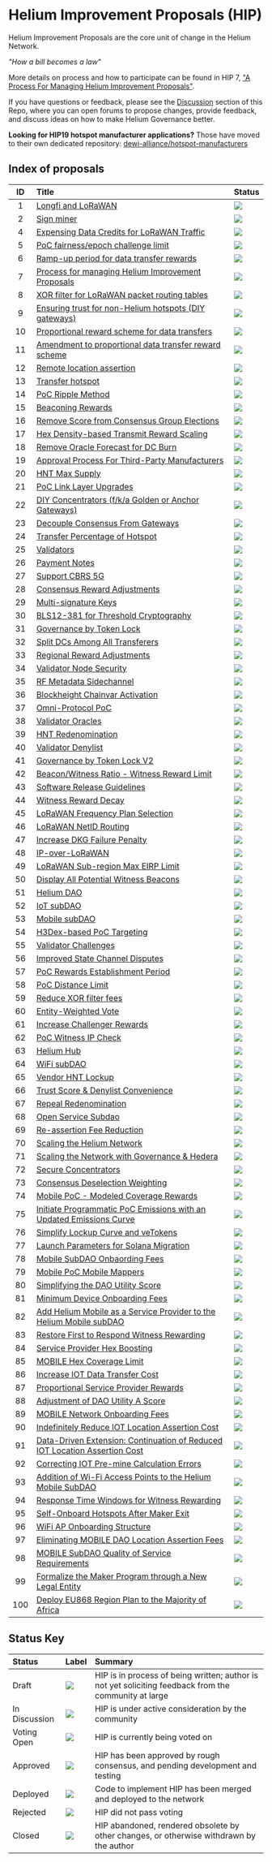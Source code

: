 # Helium Improvement Proposals (HIP)

Helium Improvement Proposals are the core unit of change in the Helium Network.

_"How a bill becomes a law"_

More details on process and how to participate can be found in HIP 7, ["A Process For Managing Helium Improvement Proposals"](0007-managing-hip-process.md).

If you have questions or feedback, please see the [Discussion](https://github.com/helium/HIP/discussions) section of this Repo, where you can open forums to propose changes, provide feedback, and discuss ideas on how to make Helium Governance better.

**Looking for HIP19 hotspot manufacturer applications?** Those have moved to their own dedicated repository: [dewi-alliance/hotspot-manufacturers](https://github.com/dewi-alliance/hotspot-manufacturers)

## Index of proposals

<!-- prettier-ignore -->
| ID | Title | Status |
| :---: | :--- | :-- |
|  1 | [Longfi and LoRaWAN](0001-longfi-and-lorawan.md) | <img src="https://img.shields.io/badge/Status-Deployed-blue"></img> |
|  2 | [Sign miner](0002-sign-miner.md) | <img src="https://img.shields.io/badge/Status-Deployed-blue"></img> |
|  4 | [Expensing Data Credits for LoRaWAN Traffic](0004-expensing-data-credits-for-lorawan.md) | <img src="https://img.shields.io/badge/Status-Deployed-blue"></img> |
|  5 | [PoC fairness/epoch challenge limit](0005-poc-fairness.md) | [<img src="https://img.shields.io/badge/Status-Closed-lightgrey"></img>](https://github.com/helium/HIP/issues/24#issuecomment-705308809) |
|  6 | [Ramp-up period for data transfer rewards](0006-reward-ramp-for-packets.md) | [<img src="https://img.shields.io/badge/Status-Closed-lightgrey"></img>](https://github.com/helium/HIP/pull/20) |
|  7 | [Process for managing Helium Improvement Proposals](0007-managing-hip-process.md) | [<img src="https://img.shields.io/badge/Status-Deployed-blue"></img>](https://github.com/helium/HIP/issues/26) |
|  8 | [XOR filter for LoRaWAN packet routing tables](0008-lorawan-routing.md) | [<img src="https://img.shields.io/badge/Status-Deployed-blue"></img>](https://github.com/helium/HIP/pull/9) |
|  9 | [Ensuring trust for non-Helium hotspots (DIY gateways)](0009-non-helium-hotspots.md) | [<img src="https://img.shields.io/badge/Status-Closed-lightgrey"></img>](https://github.com/helium/HIP/pull/15) |
|  10 | [Proportional reward scheme for data transfers](0010-usage-based-data-transfer-rewards.md) | <img src="https://img.shields.io/badge/Status-Deployed-blue"></img> |
|  11 | [Amendment to proportional data transfer reward scheme](0011-usage-based-rewards-structure.md) | [<img src="https://img.shields.io/badge/Status-Closed-lightgrey"></img>](https://github.com/helium/HIP/pull/49#issuecomment-705306806) |
|  12 | [Remote location assertion](0012-remote-location-assert.md) | [<img src="https://img.shields.io/badge/Status-Deployed-blue"></img>](https://github.com/helium/HIP/issues/39) |
|  13 | [Transfer hotspot](0013-transfer-hotspot.md) | [<img src="https://img.shields.io/badge/Status-Deployed-blue"></img>](https://github.com/helium/HIP/issues/43) |
|  14 | [PoC Ripple Method](0014-poc-ripple-method.md) | [<img src="https://img.shields.io/badge/Status-Closed-lightgrey"></img>](https://github.com/helium/HIP/issues/50) |
|  15 | [Beaconing Rewards](0015-beaconing-rewards.md) | [<img src="https://img.shields.io/badge/Status-Deployed-blue"></img>](https://github.com/helium/blockchain-core/pull/662) |
|  16 | [Remove Score from Consensus Group Elections](0016-random-consensus-group-election.md) | [<img src="https://img.shields.io/badge/Status-Deployed-blue"></img>](https://github.com/helium/HIP/issues/55) |
|  17 | [Hex Density-based Transmit Reward Scaling](0017-hex-density-based-transmit-reward-scaling.md) | [<img src="https://img.shields.io/badge/Status-Deployed-blue"></img>](https://github.com/helium/blockchain-core/pull/677) |
|  18 | [Remove Oracle Forecast for DC Burn](0018-remove-oracle-forecast-for-dc-burn.md) | [<img src="https://img.shields.io/badge/Status-Closed-lightgrey"></img>](https://github.com/helium/HIP/issues/60) |
|  19 | [Approval Process For Third-Party Manufacturers](0019-third-party-manufacturers.md) | [<img src="https://img.shields.io/badge/Status-Deployed-blue"></img>](https://github.com/helium/HIP/issues/87) |
|  20 | [HNT Max Supply](0020-hnt-max-supply.md) | [<img src="https://img.shields.io/badge/Status-Deployed-blue"></img>](https://github.com/helium/HIP/issues/73) |
|  21 | [PoC Link Layer Upgrades](0021-poc-link-layer.md) | [<img src="https://img.shields.io/badge/Status-Closed-lightgrey"></img>](https://github.com/helium/HIP/issues/78) |
|  22 | [DIY Concentrators (f/k/a Golden or Anchor Gateways)](0022-diy-concentrators.md) | [<img src="https://img.shields.io/badge/Status-Closed-lightgrey"></img>](https://github.com/helium/HIP/issues/94) |
|  23 | [Decouple Consensus From Gateways](0023-decouple-consensus-from-gateways.md) | [<img src="https://img.shields.io/badge/Status-Closed-lightgrey"></img>](https://github.com/helium/HIP/issues/101) |
|  24 | [Transfer Percentage of Hotspot](0024-reward-splitting.md) | [<img src="https://img.shields.io/badge/Status-Closed-lightgrey"></img>](https://github.com/helium/HIP/issues/105) |
|  25 | [Validators](0025-validators.md) | [<img src="https://img.shields.io/badge/Status-Deployed-blue"></img>](https://github.com/helium/HIP/issues/111) |
|  26 | [Payment Notes](0026-payment-notes.md) | [<img src="https://img.shields.io/badge/Status-Closed-lightgrey"></img>](https://github.com/helium/HIP/issues/125) |
|  27 | [Support CBRS 5G](0027-cbrs-5g-support.md) | [<img src="https://img.shields.io/badge/Status-Deployed-blue"></img>](https://github.com/helium/HIP/pull/133) |
|  28 | [Consensus Reward Adjustments](0028-consensus-reward-adjustments.md) | [<img src="https://img.shields.io/badge/Status-Deployed-blue"></img>](https://github.com/helium/HIP/issues/140) |
|  29 | [Multi-signature Keys](0029-multisignature-keys.md) | [<img src="https://img.shields.io/badge/Status-Deployed-blue"></img>](https://github.com/helium/HIP/issues/157) |
|  30 | [BLS12-381 for Threshold Cryptography](0030-update-threshold-cryptography.md) | [<img src="https://img.shields.io/badge/Status-Deployed-blue"></img>](https://github.com/helium/HIP/issues/158) |
|  31 | [Governance by Token Lock](0031-governance-by-token-lock.md) | [<img src="https://img.shields.io/badge/Status-Closed-lightgrey"></img>](https://github.com/helium/HIP/issues/183) |
|  32 | [Split DCs Among All Transferers](0032-split-dcs.md) | [<img src="https://img.shields.io/badge/Status-Closed-lightgrey"></img>](https://github.com/helium/HIP/issues/221) |
|  33 | [Regional Reward Adjustments](0033-regional-reward-adjustments.md) | [<img src="https://img.shields.io/badge/Status-Closed-lightgrey"></img>](https://github.com/helium/HIP/issues/222) |
|  34 | [Validator Node Security](0034-validator-node-security.md) | [<img src="https://img.shields.io/badge/Status-Closed-lightgrey"></img>](https://github.com/helium/HIP/issues/223) |
|  35 | [RF Metadata Sidechannel](0035-safe-rf-metadata-side-channel.md) | [<img src="https://img.shields.io/badge/Status-Closed-lightgrey"></img>](https://github.com/helium/HIP/issues/250) |
|  36 | [Blockheight Chainvar Activation](0036-blockheights-instead-of-time.md) | [<img src="https://img.shields.io/badge/Status-Closed-lightgrey"></img>](https://github.com/helium/HIP/issues/260) |
|  37 | [Omni-Protocol PoC](0037-omni-protocol-poc.md) | [<img src="https://img.shields.io/badge/Status-Closed-lightgrey"></img>](https://github.com/helium/HIP/issues/271) |
|  38 | [Validator Oracles](0038-validator-oracles.md) | [<img src="https://img.shields.io/badge/Status-Closed-lightgrey"></img>](https://github.com/helium/HIP/issues/282) |
|  39 | [HNT Redenomination](0039-hnt-redenomination.md) | [<img src="https://img.shields.io/badge/Status-Approved-green"></img>](https://github.com/helium/HIP/issues/283) |
|  40 | [Validator Denylist](0040-validator-denylist.md) | [<img src="https://img.shields.io/badge/Status-Closed-lightgrey"></img>](https://github.com/helium/HIP/issues/285) |
|  41 | [Governance by Token Lock V2](0041-governance-by-token-lock-v2.md) | [<img src="https://img.shields.io/badge/Status-Closed-lightgrey"></img>](https://github.com/helium/HIP/issues/302) |
|  42 | [Beacon/Witness Ratio - Witness Reward Limit](0042-beacon-witness-ratio-witness-reward-limit.md) | [<img src="https://img.shields.io/badge/Status-Closed-lightgrey"></img>](https://github.com/helium/HIP/issues/303) |
|  43 | [Software Release Guidelines](0043-software-release-guidelines.md) | [<img src="https://img.shields.io/badge/Status-Closed-lightgrey"></img>](https://github.com/helium/HIP/issues/309) |
|  44 | [Witness Reward Decay](0044-witness-decay.md) | [<img src="https://img.shields.io/badge/Status-Closed-lightgrey"></img>](https://github.com/helium/HIP/issues/310) |
|  45 | [LoRaWAN Frequency Plan Selection](0045-lorawan-frequency-plan-selection.md) | [<img src="https://img.shields.io/badge/Status-Closed-lightgrey"></img>](https://github.com/helium/HIP/issues/311) |
|  46 | [LoRaWAN NetID Routing](0046-lorawan-netid-routing.md) | [<img src="https://img.shields.io/badge/Status-Deployed-blue"></img>](https://github.com/helium/HIP/issues/312) |
|  47 | [Increase DKG Failure Penalty](0047-increase-dkg-penalty.md) | [<img src="https://img.shields.io/badge/Status-Deployed-blue"></img>](https://github.com/helium/HIP/issues/313) |
|  48 | [IP-over-LoRaWAN](0048-ip-support.md) | [<img src="https://img.shields.io/badge/Status-Closed-lightgrey"></img>](https://github.com/helium/HIP/issues/319) |
|  49 | [LoRaWAN Sub-region Max EIRP Limit](0049-max-eirp-adjustment.md) | [<img src="https://img.shields.io/badge/Status-Closed-lightgrey"></img>](https://github.com/helium/HIP/issues/327) |
|  50 | [Display All Potential Witness Beacons](0050-display-all-potential-beacon-witnesses.md) | [<img src="https://img.shields.io/badge/Status-Closed-lightgrey"></img>](https://github.com/helium/HIP/issues/331) |
|  51 | [Helium DAO](0051-helium-dao.md) | [<img src="https://img.shields.io/badge/Status-Deployed-blue"></img>](https://github.com/helium/HIP/issues/336) |
|  52 | [IoT subDAO](0052-iot-dao.md) | [<img src="https://img.shields.io/badge/Status-Deployed-blue"></img>](https://github.com/helium/HIP/issues/338) |
|  53 | [Mobile subDAO](0053-mobile-dao.md) | [<img src="https://img.shields.io/badge/Status-Deployed-blue"></img>](https://github.com/helium/HIP/issues/345) |
|  54 | [H3Dex-based PoC Targeting](0054-h3dex-targeting.md) | [<img src="https://img.shields.io/badge/Status-Deployed-blue"></img>](https://github.com/helium/HIP/issues/347) |
|  55 | [Validator Challenges](0055-validator-challenges.md) | [<img src="https://img.shields.io/badge/Status-Deployed-blue"></img>](https://github.com/helium/HIP/issues/362) |
|  56 | [Improved State Channel Disputes](0056-state-channel-dispute-strategy.md) | [<img src="https://img.shields.io/badge/Status-Deployed-blue"></img>](https://github.com/helium/HIP/issues/369) |
|  57 | [PoC Rewards Establishment Period](0057-poc-rewards-establishment-period.md) | [<img src="https://img.shields.io/badge/Status-Closed-lightgrey"></img>](https://github.com/helium/HIP/issues/376) |
|  58 | [PoC Distance Limit](0058-poc-distance-limit.md) | [<img src="https://img.shields.io/badge/Status-Deployed-blue"></img>](https://github.com/helium/HIP/issues/384) |
|  59 | [Reduce XOR filter fees](0059-reduce-xor-filter-fees.md) | [<img src="https://img.shields.io/badge/Status-Deployed-blue"></img>](https://github.com/helium/HIP/issues/391) |
|  60 | [Entity-Weighted Vote](0060-entity-weighted-vote.md) | [<img src="https://img.shields.io/badge/Status-Closed-lightgrey"></img>](https://github.com/helium/HIP/issues/399) |
|  61 | [Increase Challenger Rewards](0061-increase-challenger-rewards.md) | [<img src="https://img.shields.io/badge/Status-Closed-lightgrey"></img>](https://github.com/helium/HIP/issues/421) |
|  62 | [PoC Witness IP Check](0062-poc-witness-ip-check.md) | [<img src="https://img.shields.io/badge/Status-Closed-lightgrey"></img>](https://github.com/helium/HIP/issues/422) |
|  63 | [Helium Hub](0063-helium-hub.md) | [<img src="https://img.shields.io/badge/Status-Closed-lightgrey"></img>](https://github.com/helium/HIP/issues/423) |
|  64 | [WiFi subDAO](0064-wifi-dao.md) | [<img src="https://img.shields.io/badge/Status-In%20Discussion-orange"></img>](https://github.com/helium/HIP/issues/424) |
|  65 | [Vendor HNT Lockup](0065-vendor-token-lockup.md) | [<img src="https://img.shields.io/badge/Status-Closed-lightgrey"></img>](https://github.com/helium/HIP/issues/437) |
|  66 | [Trust Score & Denylist Convenience](0066-trust-score-and-denylist-convenience.md) | [<img src="https://img.shields.io/badge/Status-Closed-lightgrey"></img>](https://github.com/helium/HIP/issues/438) |
|  67 | [Repeal Redenomination](0067-repeal-redenomination.md) | [<img src="https://img.shields.io/badge/Status-Deployed-blue"></img>](https://github.com/helium/HIP/issues/456) |
|  68 | [Open Service Subdao](0068-open-service-subdao.md) | [<img src="https://img.shields.io/badge/Status-Closed-lightgrey"></img>](https://github.com/helium/HIP/issues/457) |
|  69 | [Re-assertion Fee Reduction](0069-reassertion-fee-reduction.md) | [<img src="https://img.shields.io/badge/Status-Deployed-blue"></img>](https://github.com/helium/HIP/issues/458) |
|  70 | [Scaling the Helium Network](0070-scaling-helium.md) | [<img src="https://img.shields.io/badge/Status-Deployed-blue"></img>](https://github.com/helium/HIP/issues/471) |
|  71 | [Scaling the Network with Governance & Hedera](0071-scaling-with-governance-hedera.md) | [<img src="https://img.shields.io/badge/Status-Closed-lightgrey"></img>](https://github.com/helium/HIP/issues/480) |
|  72 | [Secure Concentrators](0072-secure-concentrators.md) | [<img src="https://img.shields.io/badge/Status-Rejected-red"></img>](https://github.com/helium/HIP/issues/489) |
|  73 | [Consensus Deselection Weighting](0073-consensus-deselection-history-weight.md) | [<img src="https://img.shields.io/badge/Status-Deployed-blue"></img>](https://github.com/helium/HIP/issues/491) |
|  74 | [Mobile PoC - Modeled Coverage Rewards](0074-mobile-poc-modeled-coverage-rewards.md) | [<img src="https://img.shields.io/badge/Status-Approved-green"></img>](https://github.com/helium/HIP/issues/504) |
|  75 | [Initiate Programmatic PoC Emissions with an Updated Emissions Curve](0075-mobile-poc-initiate-programmatic-minting-and-updated-emissions-curve.md) | [<img src="https://img.shields.io/badge/Status-Deployed-blue"></img>](https://github.com/helium/HIP/issues/526) |
|  76 | [Simplify Lockup Curve and veTokens](0076-linear-lockup-curve.md) | [<img src="https://img.shields.io/badge/Status-Deployed-blue"></img>](https://github.com/helium/HIP/issues/560) |
|  77 | [Launch Parameters for Solana Migration](0077-solana-parameters.md) | [<img src="https://img.shields.io/badge/Status-Deployed-blue"></img>](https://github.com/helium/HIP/issues/573) |
|  78 | [Mobile SubDAO Onbaording Fees](0078-mobile-subdao-onboarding-fees.md) | [<img src="https://img.shields.io/badge/Status-Closed-lightgrey"></img>](https://github.com/helium/HIP/issues/582) |
|  79 | [Mobile PoC Mobile Mappers](0079-mobile-poc-mappers-rewards.md) | [<img src="https://img.shields.io/badge/Status-Approved-green"></img>](https://github.com/helium/HIP/issues/592) |
|  80 | [Simplifying the DAO Utility Score](0080-simplifying-dao-utility-score.md) | [<img src="https://img.shields.io/badge/Status-Rejected-red"></img>](https://github.com/helium/HIP/issues/599)  |
|  81 | [Minimum Device Onboarding Fees](0081-minimum-onboarding-fee.md) | [<img src="https://img.shields.io/badge/Status-Rejected-red"></img>](https://github.com/helium/HIP/issues/612)  |
|  82 | [Add Helium Mobile as a Service Provider to the Helium Mobile subDAO](0082-helium-mobile-service-provider.md)  | [<img src="https://img.shields.io/badge/Status-Approved-green"></img>](https://github.com/helium/HIP/issues/628)  |
|  83 | [Restore First to Respond Witness Rewarding](0083-restore-first-to-witness.md) | [<img src="https://img.shields.io/badge/Status-Deployed-blue"></img>](https://github.com/helium/HIP/issues/632)  |
|  84 | [Service Provider Hex Boosting](0084-service-provider-hex-boosting.md) | [<img src="https://img.shields.io/badge/Status-Approved-green"></img>](https://github.com/helium/HIP/issues/638)  |
|  85 | [MOBILE Hex Coverage Limit](0085-mobile-hex-coverage-limit.md) | [<img src="https://img.shields.io/badge/Status-Approved-green"></img>](https://github.com/helium/HIP/issues/673)  |
|  86 | [Increase IOT Data Transfer Cost](0086-increase-iot-data-transfer-cost.md) | [<img src="https://img.shields.io/badge/Status-In%20Discussion-orange"></img>](https://github.com/helium/HIP/issues/703)  |
|  87 | [Proportional Service Provider Rewards](0087-proportional-service-provider-rewards.md) | [<img src="https://img.shields.io/badge/Status-Approved-green"></img>](https://github.com/helium/HIP/issues/704)  |
|  88 | [Adjustment of DAO Utility A Score](0088-adjustment-of-dao-utility-a-score.md) | [<img src="https://img.shields.io/badge/Status-Deployed-blue"></img>](https://github.com/helium/HIP/issues/707)  |
|  89 | [MOBILE Network Onboarding Fees](0089-mobile-network-onboard-fees.md) | [<img src="https://img.shields.io/badge/Status-Deployed-blue"></img>](https://github.com/helium/HIP/issues/714)  |
|  90 | [Indefinitely Reduce IOT Location Assertion Cost](0090-reduce-iot-location-assert-cost-indefinitely.md) | [<img src="https://img.shields.io/badge/Status-Closed-lightgrey"></img>](https://github.com/helium/HIP/issues/735)  |
|  91 | [Data-Driven Extension: Continuation of Reduced IOT Location Assertion Cost](0091-data-driven-extension-reduced-iot-assertion-cost.md) | [<img src="https://img.shields.io/badge/Status-Approved-green"></img>](https://github.com/helium/HIP/issues/743)  |
|  92 | [Correcting IOT Pre-mine Calculation Errors](0092-premine-error-correction.md) | [<img src="https://img.shields.io/badge/Status-Rejected-red"></img>](https://github.com/helium/HIP/issues/752)  |
|  93 | [Addition of Wi-Fi Access Points to the Helium Mobile SubDAO](0093-addition-of-wifi-aps-to-mobile-subdao.md) | [<img src="https://img.shields.io/badge/Status-Approved-green"></img>](https://github.com/helium/HIP/issues/754)  |
|  94 | [Response Time Windows for Witness Rewarding](0094-response-time-windows-for-witness-rewarding.md) | [<img src="https://img.shields.io/badge/Status-In%20Discussion-orange"></img>](https://github.com/helium/HIP/issues/764)  |
|  95 | [Self-Onboard Hotspots After Maker Exit](0095-self-onboard-hotspots-after-maker-exit.md) | [<img src="https://img.shields.io/badge/Status-In%20Discussion-orange"></img>](https://github.com/helium/HIP/issues/775)  |
|  96 | [WiFi AP Onboarding Structure](0096-wifi-ap-onboarding-structure.md) | [<img src="https://img.shields.io/badge/Status-In%20Discussion-orange"></img>](https://github.com/helium/HIP/issues/785)  |
|  97 | [Eliminating MOBILE DAO Location Assertion Fees](0097-eliminating-mobile-dao-location-assertion-fees.md) | [<img src="https://img.shields.io/badge/Status-In%20Discussion-orange"></img>](https://github.com/helium/HIP/issues/795)  |
|  98 | [MOBILE SubDAO Quality of Service Requirements](0098-mobile-subdao-quality-of-service-requirements.md) | [<img src="https://img.shields.io/badge/Status-In%20Discussion-orange"></img>](https://github.com/helium/HIP/issues/797)  |
|  99 | [Formalize the Maker Program through a New Legal Entity](0099-formalize-the-maker-program-through-a-new-legal-entity.md) | [<img src="https://img.shields.io/badge/Status-In%20Discussion-orange"></img>](https://github.com/helium/HIP/issues/801) |
| 100 | [Deploy EU868 Region Plan to the Majority of Africa](0100-deploy-eu868-region-plan-to-the-majority-of-africa.md) | [<img src="https://img.shields.io/badge/Status-In%20Discussion-orange"></img>](https://github.com/helium/HIP/issues/809) |


## Status Key

| Status        | Label                                                                        | Summary                                                                                               |
| :------------ | :--------------------------------------------------------------------------- | :---------------------------------------------------------------------------------------------------- |
| Draft         | <img src="https://img.shields.io/badge/Status-Draft-yellow"></img>           | HIP is in process of being written; author is not yet soliciting feedback from the community at large |
| In Discussion | <img src="https://img.shields.io/badge/Status-In%20Discussion-orange"></img> | HIP is under active consideration by the community                                                    |
| Voting Open   | <img src="https://img.shields.io/badge/Status-Voting_Open-cyan"></img>       | HIP is currently being voted on
| Approved      | <img src="https://img.shields.io/badge/Status-Approved-green"></img>         | HIP has been approved by rough consensus, and pending development and testing                         |
| Deployed      | <img src="https://img.shields.io/badge/Status-Deployed-blue"></img>          | Code to implement HIP has been merged and deployed to the network                                     |
| Rejected      | <img src="https://img.shields.io/badge/Status-Rejected-red"></img>           | HIP did not pass voting                                                                               |
| Closed        | <img src="https://img.shields.io/badge/Status-Closed-lightgrey"></img>       | HIP abandoned, rendered obsolete by other changes, or otherwise withdrawn by the author               |
